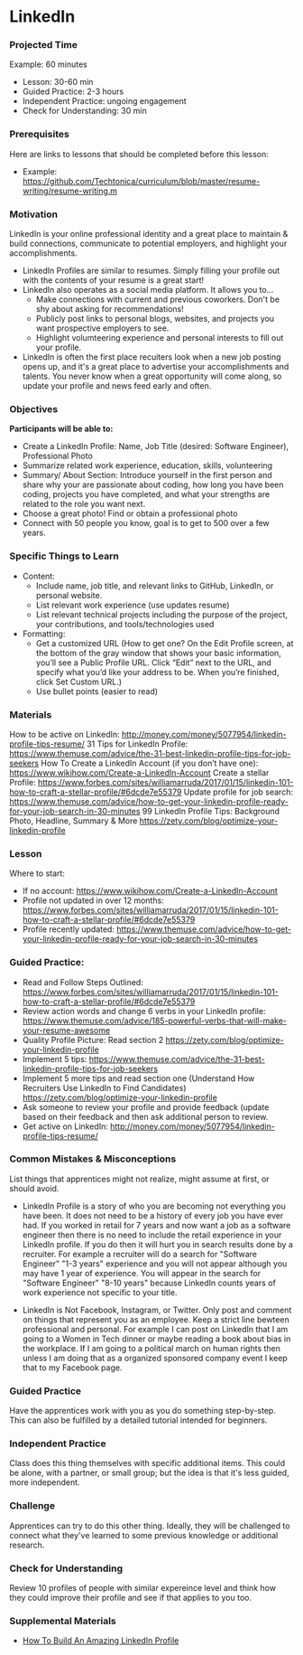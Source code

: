 # LinkedIn

### Projected Time

Example: 60 minutes
- Lesson: 30-60 min
- Guided Practice: 2-3 hours
- Independent Practice: ungoing engagement
- Check for Understanding: 30 min

### Prerequisites

Here are links to lessons that should be completed before this lesson:

- Example: https://github.com/Techtonica/curriculum/blob/master/resume-writing/resume-writing.m

### Motivation

LinkedIn is your online professional identity and a great place to maintain & build connections, communicate to potential employers, and highlight your accomplishments.

* LinkedIn Profiles are similar to resumes. Simply filling your profile out with the contents of your resume is a great start!
* LinkedIn also operates as a social media platform. It allows you to...
    * Make connections with current and previous coworkers. Don't be shy about asking for recommendations!
    * Publicly post links to personal blogs, websites, and projects you want prospective employers to see.
    * Highlight volumteering experience and personal interests to fill out your profile.
* LinkedIn is often the first place recuiters look when a new job posting opens up, and it's a great place to advertise your accomplishments and talents. You never know when a great opportunity will come along, so update your profile and news feed early and often.


### Objectives

**Participants will be able to:**

* Create a LinkedIn Profile: Name, Job Title (desired: Software Engineer), Professional Photo 
* Summarize related work experience, education, skills, volunteering
* Summary/ About Section: Introduce yourself in the first person and share why your are passionate about coding, how long you have been coding, projects you have completed, and what your strengths are related to the role you want next.
* Choose a great photo!  Find or obtain a professional photo
* Connect with 50 people you know, goal is to get to 500 over a few years.



### Specific Things to Learn

 * Content:
    * Include name, job title, and relevant links to GitHub, LinkedIn, or personal website.
    * List relevant work experience (use updates resume) 
    * List relevant technical projects including the purpose of the project, your contributions, and tools/technologies used
* Formatting:
    * Get a customized URL (How to get one? On the Edit Profile screen, at the bottom of the gray window that shows your basic information, you’ll see a Public Profile URL. Click “Edit” next to the URL, and specify what you’d like your address to be. When you’re finished, click Set Custom URL.)
    * Use bullet points (easier to read)


### Materials

How to be active on LinkedIn: http://money.com/money/5077954/linkedin-profile-tips-resume/
31 Tips for LinkedIn Profile: https://www.themuse.com/advice/the-31-best-linkedin-profile-tips-for-job-seekers
How To Create a LinkedIn Account (if you don’t have one): https://www.wikihow.com/Create-a-LinkedIn-Account
Create a stellar Profile: https://www.forbes.com/sites/williamarruda/2017/01/15/linkedin-101-how-to-craft-a-stellar-profile/#6dcde7e55379
Update profile for job search: https://www.themuse.com/advice/how-to-get-your-linkedin-profile-ready-for-your-job-search-in-30-minutes
99 LinkedIn Profile Tips: Background Photo, Headline, Summary & More https://zety.com/blog/optimize-your-linkedin-profile



### Lesson

Where to start:
* If no account: https://www.wikihow.com/Create-a-LinkedIn-Account
* Profile not updated in over 12 months: https://www.forbes.com/sites/williamarruda/2017/01/15/linkedin-101-how-to-craft-a-stellar-profile/#6dcde7e55379 
* Profile recently updated:  https://www.themuse.com/advice/how-to-get-your-linkedin-profile-ready-for-your-job-search-in-30-minutes

### Guided Practice: 
* Read and Follow Steps Outlined: https://www.forbes.com/sites/williamarruda/2017/01/15/linkedin-101-how-to-craft-a-stellar-profile/#6dcde7e55379 
* Review action words and change 6 verbs in your LinkedIn profile: https://www.themuse.com/advice/185-powerful-verbs-that-will-make-your-resume-awesome
* Quality Profile Picture: Read section 2 https://zety.com/blog/optimize-your-linkedin-profile
* Implement 5 tips: https://www.themuse.com/advice/the-31-best-linkedin-profile-tips-for-job-seekers
* Implement 5 more tips and read section one (Understand How Recruiters Use LinkedIn to Find Candidates) https://zety.com/blog/optimize-your-linkedin-profile
* Ask someone to review your profile and provide feedback (update based on their feedback and then ask additional person to review.
* Get active on LinkedIn: http://money.com/money/5077954/linkedin-profile-tips-resume/



### Common Mistakes & Misconceptions

List things that apprentices might not realize, might assume at first, or should avoid.

- LinkedIn Profile is a story of who you are becoming not everything you have been.  It does not need to be a history of every job you have ever had.  If you worked in retail for 7 years and now want a job as a software engineer then there is no need to include the retail experience in your LinkedIn profile.  If you do then it will hurt you in search results done by a recruiter.  For example a recruiter will do a search for "Software Engineer" "1-3 years" experience and you will not appear although you may have 1 year of experience.  You will appear in the search for "Software Engineer" "8-10 years" because LinkedIn counts years of work experience not specific to your title.

- LinkedIn is Not Facebook, Instagram, or Twitter.  Only post and comment on things that represent you as an employee.  Keep a strict line bewteen professional and personal.  For example I can post on LinkedIn that I am going to a Women in Tech dinner or maybe reading a book about bias in the workplace.  If I am going to a political march on human rights then unless I am doing that as a organized sponsored company event I keep that to my Facebook page.


### Guided Practice

Have the apprentices work with you as you do something step-by-step.  This can also be fulfilled by a detailed tutorial intended for beginners.


### Independent Practice

Class does this thing themselves with specific additional items. This could be alone, with a partner, or small group; but the idea is that it's less guided, more independent.

### Challenge

Apprentices can try to do this other thing. Ideally, they will be challenged to connect what they've learned to some previous knowledge or additional research.


### Check for Understanding

Review 10 profiles of people with similar expereince level and think how they could improve their profile and see if that applies to you too.

### Supplemental Materials
- [How To Build An Amazing LinkedIn Profile](https://www.freecodecamp.org/news/how-to-build-an-amazing-linkedin-profile-15-proven-tips/)

